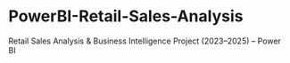 # PowerBI-Retail-Sales-Analysis
Retail Sales Analysis &amp; Business Intelligence Project (2023–2025) – Power BI
